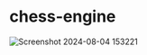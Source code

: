 # chess-engine
 
![Screenshot 2024-08-04 153221](https://github.com/user-attachments/assets/2c8ed3a7-562a-4192-9f2c-2b51b6ddcd73)

